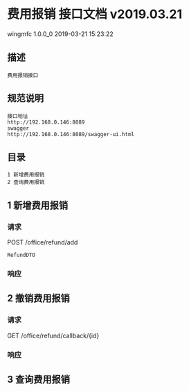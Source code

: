 # 费用报销 接口文档 v2019.03.21
wingmfc 1.0.0_0
2019-03-21 15:23:22
## 描述
    费用报销接口
## 规范说明
    接口地址
    http://192.168.0.146:8089
    swagger
    http://192.168.0.146:8089/swagger-ui.html
## 目录
    1 新增费用报销
    2 查询费用报销
## 1 新增费用报销
### 请求
POST /office/refund/add
```
RefundDTO
```
### 响应
## 2 撤销费用报销
### 请求
GET /office/refund/callback/{id}
### 响应
## 3 查询费用报销